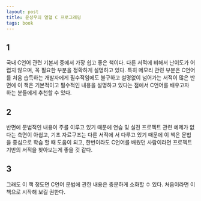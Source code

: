 ```yaml
---
layout: post
title: 윤성우의 열혈 C 프로그래밍
tags: book
---
```


## 1
국내 C언어 관련 기본서 중에서 가장 쉽고 좋은 책이다. 다른 서적에 비해서 난이도가 어렵지 않으며, 꼭 필요한 부분을 정확하게 설명하고 있다. 특히 메모리 관련 부분은 C언어를 처음 습득하는 개발자에게 필수적임에도 불구하고 설명없이 넘어가는 서적이 많은 반면에 이 책은 기본적이고 필수적인 내용을 설명하고 있다는 점에서 C언어를 배우고자 하는 분들에게 추천할 수 있다.

## 2
반면에 문법적인 내용이 주를 이루고 있기 때문에 연습 및 실전 프로젝트 관련 예제가 없다는 측면이 아쉽고, 기초 자료구조는 다른 서적에 서 다루고 있기 때문에 이 책은 문법을 중심으로 학습 할 때 도움이 되고, 한번이라도 C언어를 배웠던 사람이라면 프로젝트 기반의 서적을 찾아보는게 좋을 것 같다.

## 3
그래도 이 책 정도면 C언어 문법에 관한 내용은 충분하게 소화할 수 있다. 처음이라면 이 책으로 시작해 보길 권한다.
